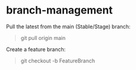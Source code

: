 # branch-management

Pull the latest from the main (Stable/Stage) branch:

> git pull origin main

Create a feature branch:

> git checkout -b FeatureBranch
